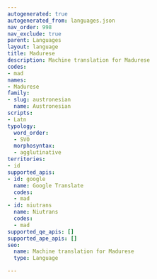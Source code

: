 ```yaml
---
autogenerated: true
autogenerated_from: languages.json
nav_order: 998
nav_exclude: true
parent: Languages
layout: language
title: Madurese
description: Machine translation for Madurese
codes:
- mad
names:
- Madurese
family:
- slug: austronesian
  name: Austronesian
scripts:
- Latn
typology:
  word_order:
  - SVO
  morphosyntax:
  - agglutinative
territories:
- id
supported_apis:
- id: google
  name: Google Translate
  codes:
  - mad
- id: niutrans
  name: Niutrans
  codes:
  - mad
supported_qe_apis: []
supported_ape_apis: []
seo:
  name: Machine translation for Madurese
  type: Language

---
```


